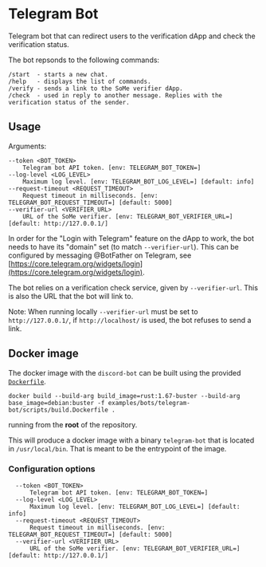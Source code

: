 # Telegram Bot

Telegram bot that can redirect users to the verification dApp and check the verification status.

The bot repsonds to the following commands:

```
/start  - starts a new chat.
/help   - displays the list of commands.
/verify - sends a link to the SoMe verifier dApp.
/check  - used in reply to another message. Replies with the verification status of the sender.
```

## Usage

Arguments:

```
--token <BOT_TOKEN>
    Telegram bot API token. [env: TELEGRAM_BOT_TOKEN=]
--log-level <LOG_LEVEL>
    Maximum log level. [env: TELEGRAM_BOT_LOG_LEVEL=] [default: info]
--request-timeout <REQUEST_TIMEOUT>
    Request timeout in milliseconds. [env: TELEGRAM_BOT_REQUEST_TIMEOUT=] [default: 5000]
--verifier-url <VERIFIER_URL>
    URL of the SoMe verifier. [env: TELEGRAM_BOT_VERIFIER_URL=] [default: http://127.0.0.1/]
```

In order for the "Login with Telegram" feature on the dApp to work, the bot needs to have its "domain" set (to match `--verifier-url`).
This can be configured by messaging @BotFather on Telegram, see [https://core.telegram.org/widgets/login](https://core.telegram.org/widgets/login).

The bot relies on a verification check service, given by `--verifier-url`.
This is also the URL that the bot will link to.

Note: When running locally `--verifier-url` must be set to `http://127.0.0.1/`,
if `http://localhost/` is used, the bot refuses to send a link.

## Docker image

The docker image with the `discord-bot` can be built using the provided
[`Dockerfile`](./scripts/build.Dockerfile).

```console
docker build --build-arg build_image=rust:1.67-buster --build-arg base_image=debian:buster -f examples/bots/telegram-bot/scripts/build.Dockerfile .
```

running from the **root** of the repository.

This will produce a docker image with a binary `telegram-bot` that is located in
`/usr/local/bin`. That is meant to be the entrypoint of the image.


### Configuration options

      --token <BOT_TOKEN>
          Telegram bot API token. [env: TELEGRAM_BOT_TOKEN=]
      --log-level <LOG_LEVEL>
          Maximum log level. [env: TELEGRAM_BOT_LOG_LEVEL=] [default: info]
      --request-timeout <REQUEST_TIMEOUT>
          Request timeout in milliseconds. [env: TELEGRAM_BOT_REQUEST_TIMEOUT=] [default: 5000]
      --verifier-url <VERIFIER_URL>
          URL of the SoMe verifier. [env: TELEGRAM_BOT_VERIFIER_URL=] [default: http://127.0.0.1/]
